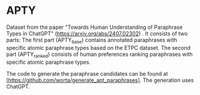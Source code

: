 # APTY
Dataset from the paper "Towards Human Understanding of Paraphrase Types in ChatGPT" (https://arxiv.org/abs/2407.02302) . It consists of two parts: The first part (APTY<sub>base</sub>) contains annotated paraphrases with specific atomic paraphrase types based on the ETPC dataset. The second part (APTY<sub>ranked</sub>) consists of human preferences ranking paraphrases with specific atomic paraphrase types.

The code to generate the paraphrase candidates can be found at [https://github.com/worta/generate_apt_paraphrases]. The generation uses ChatGPT.
